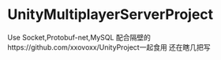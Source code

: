 # UnityMultiplayerServerProject
Use Socket,Protobuf-net,MySQL
配合隔壁的https://github.com/xxovoxx/UnityProject一起食用
还在瞎几把写
